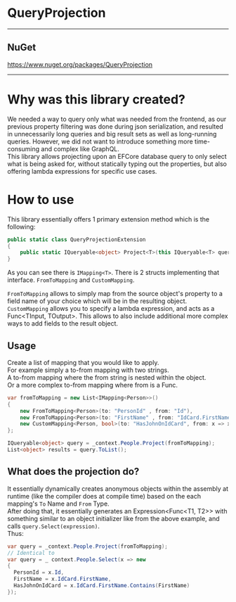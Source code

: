 # QueryProjection

---

## NuGet
https://www.nuget.org/packages/QueryProjection

---

# Why was this library created?
We needed a way to query only what was needed from the frontend, as our previous property filtering was done during json serialization, and resulted in unnecessarily long queries and big result sets as well as long-running queries. However, we did not want to introduce something more time-consuming and complex like GraphQL.  
This library allows projecting upon an EFCore database query to only select what is being asked for, without statically typing out the properties, but also offering lambda expressions for specific use cases.

# How to use
This library essentially offers 1 primary extension method which is the following:
```cs
public static class QueryProjectionExtension
{
    public static IQueryable<object> Project<T>(this IQueryable<T> query, List<IMapping<T>> mappings, ParameterExpression? xParameter = null);
}
```

As you can see there is `IMapping<T>`. There is 2 structs implementing that interface. 
`FromToMapping` and `CustomMapping`.

`FromToMapping` allows to simply map from the source object's property to a field name of your choice which will be in the resulting object.  
`CustomMapping` allows you to specify a lambda expression, and acts as a Func<TInput, TOutput>. This allows to also include additional more complex ways to add fields to the result object.  

## Usage
Create a list of mapping that you would like to apply.  
For example simply a to-from mapping with two strings.  
A to-from mapping where the from string is nested within the object.  
Or a more complex to-from mapping where from is a Func.  
```cs
var fromToMapping = new List<IMapping<Person>>()
{
    new FromToMapping<Person>(to: "PersonId" , from: "Id"),
    new FromToMapping<Person>(to: "FirstName" , from: "IdCard.FirstName"),
    new CustomMapping<Person, bool>(to: "HasJohnOnIdCard", from: x => x.IdCard.FirstName.Contains(FirstName))
};

IQueryable<object> query = _context.People.Project(fromToMapping);
List<object> results = query.ToList();
```

## What does the projection do?
It essentially dynamically creates anonymous objects within the assembly at runtime (like the compiler does at compile time) based on the each mapping's `To` Name and `From` Type.  
After doing that, it essentially generates an Expression<Func<T1, T2>> with something similar to an object initializer like from the above example, and calls `query.Select(expression)`.  
Thus:  
```cs
var query = _context.People.Project(fromToMapping);
// Identical to
var query = _ context.People.Select(x => new
{
  PersonId = x.Id,
  FirstName = x.IdCard.FirstName,
  HasJohnOnIdCard = x.IdCard.FirstName.Contains(FirstName)
});
```
